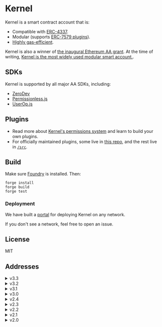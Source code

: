 # Kernel

Kernel is a smart contract account that is:

- Compatible with [ERC-4337](https://eips.ethereum.org/EIPS/eip-4337).
- Modular (supports [ERC-7579 plugins](https://eips.ethereum.org/EIPS/eip-7579)).
- [Highly gas-efficient](https://github.com/zerodevapp/aa-benchmark).

Kernel is also a winner of [the inaugural Ethereum AA grant](https://erc4337.mirror.xyz/hRn_41cef8oKn44ZncN9pXvY3VID6LZOtpLlktXYtmA).  At the time of writing, [Kernel is the most widely used modular smart account.](https://www.bundlebear.com/factories/all).

## SDKs

Kernel is supported by all major AA SDKs, including:

- [ZeroDev](https://docs.zerodev.app/)
- [Permissionless.js](https://docs.pimlico.io/permissionless/how-to/accounts/use-kernel-account)
- [UserOp.js](https://docs.stackup.sh/docs/useropjs-presets#kernel)

## Plugins

- Read more about [Kernel's permissions system](https://docs.zerodev.app/sdk/permissions/intro) and learn to build your own plugins.
- For officially maintained plugins, some live in [this repo](https://github.com/zerodevapp/kernel-7579-plugins/tree/master), and the rest live in [`/src`](/src).

## Build

Make sure [Foundry](https://github.com/foundry-rs/foundry) is installed.  Then:

```
forge install
forge build
forge test
```

### Deployment

We have built a [portal](https://kernel-deployments-status.onrender.com) for deploying Kernel on any network.

If you don't see a network, feel free to open an issue.

## License

MIT

## Addresses
<details>
<summary>v3.3</summary>

| Name                 | Address                                    |
| -------------------- | ------------------------------------------ |
| Meta Factory         | [0xd703aaE79538628d27099B8c4f621bE4CCd142d5](https://contractscan.xyz/contract/0xd703aae79538628d27099b8c4f621be4ccd142d5) |
| Factory              | [0x2577507b78c2008Ff367261CB6285d44ba5eF2E9](https://contractscan.xyz/contract/0x2577507b78c2008Ff367261CB6285d44ba5eF2E9) |
| Kernel               | [0xd6CEDDe84be40893d153Be9d467CD6aD37875b28](https://contractscan.xyz/contract/0xd6CEDDe84be40893d153Be9d467CD6aD37875b28) |

</details>


<details>
<summary>v3.2</summary>

| Name                 | Address                                    |
| -------------------- | ------------------------------------------ |
| Meta Factory         | [0xd703aaE79538628d27099B8c4f621bE4CCd142d5](https://contractscan.xyz/contract/0xd703aae79538628d27099b8c4f621be4ccd142d5) |
| Factory              | [0x7a1dBAB750f12a90EB1B60D2Ae3aD17D4D81EfFe](https://contractscan.xyz/contract/0x7a1dBAB750f12a90EB1B60D2Ae3aD17D4D81EfFe) |
| Kernel               | [0xD830D15D3dc0C269F3dBAa0F3e8626d33CFdaBe1](https://contractscan.xyz/contract/0xD830D15D3dc0C269F3dBAa0F3e8626d33CFdaBe1) |

</details>

<details>
<summary>v3.1</summary>

| Name                 | Address                                    |
| -------------------- | ------------------------------------------ |
| Meta Factory         | [0xd703aaE79538628d27099B8c4f621bE4CCd142d5](https://contractscan.xyz/contract/0xd703aae79538628d27099b8c4f621be4ccd142d5) |
| Factory              | [0xaac5D4240AF87249B3f71BC8E4A2cae074A3E419](https://contractscan.xyz/contract/0xaac5d4240af87249b3f71bc8e4a2cae074a3e419) |
| Kernel               | [0xBAC849bB641841b44E965fB01A4Bf5F074f84b4D](https://contractscan.xyz/contract/0xbac849bb641841b44e965fb01a4bf5f074f84b4d) |
| ECDSA Validator      | [0x845ADb2C711129d4f3966735eD98a9F09fC4cE57](https://contractscan.xyz/contract/0x845adb2c711129d4f3966735ed98a9f09fc4ce57) |

</details>

<details>
<summary>v3.0</summary>

| Name                 | Address                                    |
| -------------------- | ------------------------------------------ |
| Meta Factory         | [0xd703aaE79538628d27099B8c4f621bE4CCd142d5](https://contractscan.xyz/contract/0xd703aae79538628d27099b8c4f621be4ccd142d5) |
| Factory              | [0x6723b44Abeec4E71eBE3232BD5B455805baDD22f](https://contractscan.xyz/contract/0x6723b44abeec4e71ebe3232bd5b455805badd22f) |
| Kernel               | [0x94F097E1ebEB4ecA3AAE54cabb08905B239A7D27](https://contractscan.xyz/contract/0x94f097e1ebeb4eca3aae54cabb08905b239a7d27) |
| ECDSA Validator      | [0x8104e3Ad430EA6d354d013A6789fDFc71E671c43](https://contractscan.xyz/contract/0x8104e3ad430ea6d354d013a6789fdfc71e671c43) |

</details>

<details>
<summary>v2.4</summary>

| Name                 | Address                                    |
| -------------------- | ------------------------------------------ |
| Kernel               | [0xd3082872F8B06073A021b4602e022d5A070d7cfC](https://contractscan.xyz/contract/0xd3082872f8b06073a021b4602e022d5a070d7cfc) |
| KernelFactory        | [0x5de4839a76cf55d0c90e2061ef4386d962E15ae3](https://contractscan.xyz/contract/0x5de4839a76cf55d0c90e2061ef4386d962e15ae3) |
| SessionKeyValidator  | [0x5C06CE2b673fD5E6e56076e40DD46aB67f5a72A5](https://contractscan.xyz/contract/0x5c06ce2b673fd5e6e56076e40dd46ab67f5a72a5) |
| ECDSA Validator      | [0xd9AB5096a832b9ce79914329DAEE236f8Eea0390](https://contractscan.xyz/contract/0xd9ab5096a832b9ce79914329daee236f8eea0390) |
</details>

<details>
<summary>v2.3</summary>

| Name                 | Address                                    |
| -------------------- | ------------------------------------------ |
| Kernel               | [0xD3F582F6B4814E989Ee8E96bc3175320B5A540ab](https://contractscan.xyz/contract/0xd3f582f6b4814e989ee8e96bc3175320b5a540ab) |
| KernelFactory        | [0x5de4839a76cf55d0c90e2061ef4386d962E15ae3](https://contractscan.xyz/contract/0x5de4839a76cf55d0c90e2061ef4386d962e15ae3) |
| KernelLite           | [0x482EC42E88a781485E1B6A4f07a0C5479d183291](https://contractscan.xyz/contract/0x482ec42e88a781485e1b6a4f07a0c5479d183291) |
| SessionKeyValidator  | [0x5C06CE2b673fD5E6e56076e40DD46aB67f5a72A5](https://contractscan.xyz/contract/0x5c06ce2b673fd5e6e56076e40dd46ab67f5a72a5) |
| ECDSA Validator      | [0xd9AB5096a832b9ce79914329DAEE236f8Eea0390](https://contractscan.xyz/contract/0xd9ab5096a832b9ce79914329daee236f8eea0390) |
</details>

<details>
<summary>v2.2</summary>

| Name                 | Address                                    |
| -------------------- | ------------------------------------------ |
| Kernel               | [0x0DA6a956B9488eD4dd761E59f52FDc6c8068E6B5](https://contractscan.xyz/contract/0x0da6a956b9488ed4dd761e59f52fdc6c8068e6b5) |
| KernelFactory        | [0x5de4839a76cf55d0c90e2061ef4386d962E15ae3](https://contractscan.xyz/contract/0x5de4839a76cf55d0c90e2061ef4386d962e15ae3) |
| KernelLite           | [0xbEdb61Be086F3f15eE911Cc9AB3EEa945DEbFa96](https://contractscan.xyz/contract/0xbedb61be086f3f15ee911cc9ab3eea945debfa96) |
| SessionKeyValidator  | [0x5C06CE2b673fD5E6e56076e40DD46aB67f5a72A5](https://contractscan.xyz/contract/0x5c06ce2b673fd5e6e56076e40dd46ab67f5a72a5) |
| ECDSA Validator      | [0xd9AB5096a832b9ce79914329DAEE236f8Eea0390](https://contractscan.xyz/contract/0xd9ab5096a832b9ce79914329daee236f8eea0390) |

</details>

<details>
<summary>v2.1</summary>

| Name                 | Address                                    |
| -------------------- | ------------------------------------------ |
| Kernel               | [0xf048AD83CB2dfd6037A43902a2A5Be04e53cd2Eb](https://contractscan.xyz/contract/0xf048ad83cb2dfd6037a43902a2a5be04e53cd2eb) |
| KernelFactory        | [0x5de4839a76cf55d0c90e2061ef4386d962E15ae3](https://contractscan.xyz/contract/0x5de4839a76cf55d0c90e2061ef4386d962e15ae3) |
| SessionKeyValidator  | [0x5C06CE2b673fD5E6e56076e40DD46aB67f5a72A5](https://contractscan.xyz/contract/0x5c06ce2b673fd5e6e56076e40dd46ab67f5a72a5) |
| ECDSA Validator      | [0xd9AB5096a832b9ce79914329DAEE236f8Eea0390](https://contractscan.xyz/contract/0xd9ab5096a832b9ce79914329daee236f8eea0390) |
</details>

<details>
<summary>v2.0</summary>

| Name            | Address                                    |
| --------------- | ------------------------------------------ |
| Kernel          | [0xeB8206E02f6AB1884cfEa58CC7BabdA7d55aC957](https://contractscan.xyz/contract/0xeb8206e02f6ab1884cfea58cc7babda7d55ac957) |
| TempKernel      | [0x727A10897e70cd3Ab1a6e43d59A12ab0895A4995](https://contractscan.xyz/contract/0x727a10897e70cd3ab1a6e43d59a12ab0895a4995) |
| KernelFactory   | [0x12358cA00141D09cB90253F05a1DD16bE93A8EE6](https://contractscan.xyz/contract/0x12358ca00141d09cb90253f05a1dd16be93a8ee6) |
| ECDSA Validator | [0x180D6465F921C7E0DEA0040107D342c87455fFF5](https://contractscan.xyz/contract/0x180d6465f921c7e0dea0040107d342c87455fff5) |
| ECDSA Factory   | [0xAf299A1f51560F51A1F3ADC0a5991Ac74b61b0BE](https://contractscan.xyz/contract/0xaf299a1f51560f51a1f3adc0a5991ac74b61b0be) |
</details>
